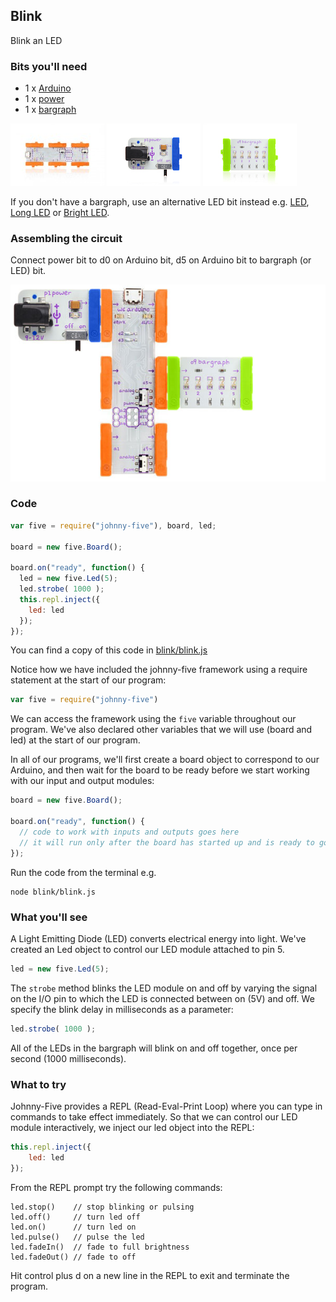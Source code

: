 ## Blink

Blink an LED

### Bits you'll need

* 1 x [Arduino](http://littlebits.cc/bits/arduino)
* 1 x [power](http://littlebits.cc/bits/littlebits-power)
* 1 x [bargraph](http://littlebits.cc/bits/bargraph) 

![image](../images/arduino.jpg)
![image](../images/power.jpg)
![image](../images/bargraph.jpg)


If you don't have a bargraph, use an alternative LED bit instead e.g. [LED](http://littlebits.cc/bits/led), [Long LED](http://littlebits.cc/bits/long-led) or [Bright LED](http://littlebits.cc/bits/bright-led).

### Assembling the circuit

Connect power bit to d0 on Arduino bit, d5 on Arduino bit to bargraph (or LED) bit.

![image](../images/blink.jpg)

### Code

```javascript
var five = require("johnny-five"), board, led;

board = new five.Board();

board.on("ready", function() {
  led = new five.Led(5);
  led.strobe( 1000 );
  this.repl.inject({
    led: led
  });
});
```
You can find a copy of this code in [blink/blink.js](./blink.js)

Notice how we have included the johnny-five framework using a require statement at the start of our program:

```javascript
var five = require("johnny-five")
```

We can access the framework using the `five` variable throughout our program. We've also declared other variables that we will use (board and led) at the start of our program.

In all of our programs, we'll first create a board object to correspond to our Arduino, and then wait for the board to be ready before we start working with our input and output modules:

```javascript
board = new five.Board();

board.on("ready", function() {
  // code to work with inputs and outputs goes here
  // it will run only after the board has started up and is ready to go
});
```

Run the code from the terminal e.g.

    node blink/blink.js


### What you'll see

A Light Emitting Diode (LED) converts electrical energy into light. We've created an Led object to control our LED module attached to pin 5. 

```javascript
led = new five.Led(5);
```

The `strobe` method blinks the LED module on and off by varying the signal on the I/O pin to which the LED is connected between on (5V) and off. We specify the blink delay in milliseconds as a parameter:

```javascript
led.strobe( 1000 );
```

All of the LEDs in the bargraph will blink on and off together, once per second (1000 milliseconds).

### What to try

Johnny-Five provides a REPL (Read-Eval-Print Loop) where you can type in commands to take effect immediately. So that we can control our LED module interactively, we inject our led object into the REPL:

```javascript
this.repl.inject({
    led: led
});
```

From the REPL prompt try the following commands:

    led.stop()    // stop blinking or pulsing
    led.off()     // turn led off
    led.on()      // turn led on
    led.pulse()   // pulse the led
    led.fadeIn()  // fade to full brightness
    led.fadeOut() // fade to off

Hit control plus d on a new line in the REPL to exit and terminate the program.
